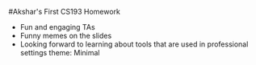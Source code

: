 #Akshar's First CS193 Homework

- Fun and engaging TAs
- Funny memes on the slides
- Looking forward to learning about tools that are used in professional settings
theme: Minimal
